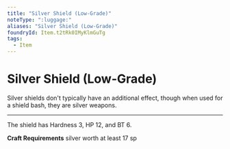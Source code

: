 ```yaml
---
title: "Silver Shield (Low-Grade)"
noteType: ":luggage:"
aliases: "Silver Shield (Low-Grade)"
foundryId: Item.t2tRk0IMyKlmGuTg
tags:
  - Item
---
```


# Silver Shield (Low-Grade)

Silver shields don't typically have an additional effect, though when used for a shield bash, they are silver weapons.

* * *

The shield has Hardness 3, HP 12, and BT 6.

**Craft Requirements** silver worth at least 17 sp
